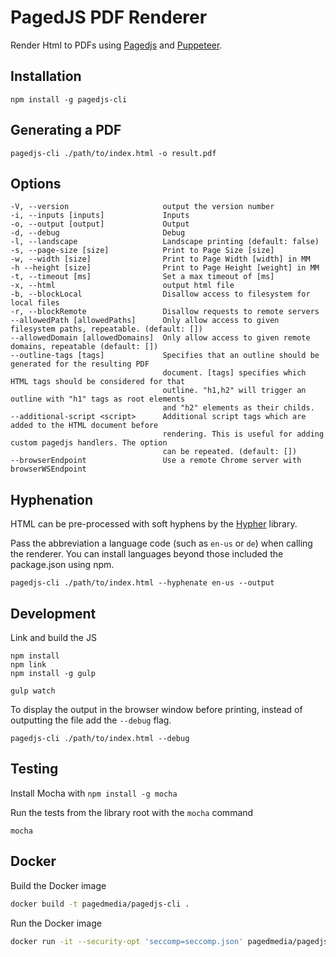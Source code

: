 # PagedJS PDF Renderer

Render Html to PDFs using [Pagedjs](https://gitlab.pagedmedia.org/polyfills/pagedjs) and [Puppeteer](https://github.com/GoogleChrome/puppeteer).

## Installation

```
npm install -g pagedjs-cli
```

## Generating a PDF

```
pagedjs-cli ./path/to/index.html -o result.pdf
```

## Options

```
-V, --version                     output the version number
-i, --inputs [inputs]             Inputs
-o, --output [output]             Output
-d, --debug                       Debug
-l, --landscape                   Landscape printing (default: false)
-s, --page-size [size]            Print to Page Size [size]
-w, --width [size]                Print to Page Width [width] in MM
-h --height [size]                Print to Page Height [weight] in MM
-t, --timeout [ms]                Set a max timeout of [ms]
-x, --html                        output html file
-b, --blockLocal                  Disallow access to filesystem for local files
-r, --blockRemote                 Disallow requests to remote servers
--allowedPath [allowedPaths]      Only allow access to given filesystem paths, repeatable. (default: [])
--allowedDomain [allowedDomains]  Only allow access to given remote domains, repeatable (default: [])
--outline-tags [tags]             Specifies that an outline should be generated for the resulting PDF
                                  document. [tags] specifies which HTML tags should be considered for that
                                  outline. "h1,h2" will trigger an outline with "h1" tags as root elements
                                  and "h2" elements as their childs.
--additional-script <script>      Additional script tags which are added to the HTML document before
                                  rendering. This is useful for adding custom pagedjs handlers. The option
                                  can be repeated. (default: [])
--browserEndpoint                 Use a remote Chrome server with browserWSEndpoint
```

## Hyphenation

HTML can be pre-processed with soft hyphens by the [Hypher](https://github.com/bramstein/hypher) library.

Pass the abbreviation a language code (such as `en-us` or `de`) when calling the renderer. You can install languages beyond those included the package.json using npm.

```
pagedjs-cli ./path/to/index.html --hyphenate en-us --output
```

## Development

Link and build the JS

```
npm install
npm link
npm install -g gulp

gulp watch
```

To display the output in the browser window before printing,
instead of outputting the file add the `--debug` flag.

```
pagedjs-cli ./path/to/index.html --debug
```

## Testing

Install Mocha with `npm install -g mocha`

Run the tests from the library root with the `mocha` command

```
mocha
```

## Docker

Build the Docker image

```bash
docker build -t pagedmedia/pagedjs-cli .
```

Run the Docker image

```bash
docker run -it --security-opt 'seccomp=seccomp.json' pagedmedia/pagedjs-cli bash
```
